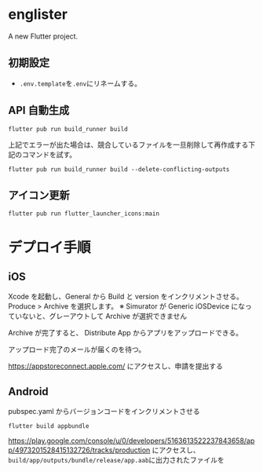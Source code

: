 # englister

A new Flutter project.

## 初期設定

- ``.env.template``を``.env``にリネームする。

## API 自動生成

```
flutter pub run build_runner build
```

上記でエラーが出た場合は、競合しているファイルを一旦削除して再作成する下記のコマンドを試す。

```
flutter pub run build_runner build --delete-conflicting-outputs
```

## アイコン更新

```
flutter pub run flutter_launcher_icons:main
```

# デプロイ手順

## iOS

Xcode を起動し、General から Build と version をインクリメントさせる。
Produce > Archive を選択します。
※ Simurator が Generic iOSDevice になっていないと、グレーアウトして Archive が選択できません

Archive が完了すると、 Distribute App からアプリをアップロードできる。

アップロード完了のメールが届くのを待つ。

https://appstoreconnect.apple.com/ にアクセスし、申請を提出する

## Android

pubspec.yaml からバージョンコードをインクリメントさせる

```
flutter build appbundle
```

https://play.google.com/console/u/0/developers/5163613522237843658/app/4973201528415132726/tracks/production
にアクセスし、`build/app/outputs/bundle/release/app.aab`に出力されたファイルを
